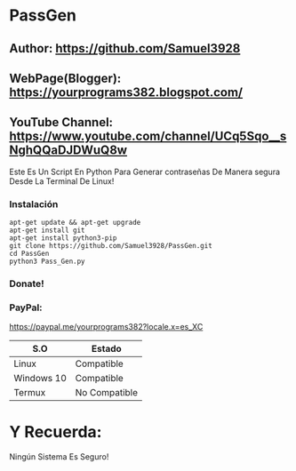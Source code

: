 # PassGen
## Author: https://github.com/Samuel3928
## WebPage(Blogger): https://yourprograms382.blogspot.com/
## YouTube Channel: https://www.youtube.com/channel/UCq5Sqo__sNghQQaDJDWuQ8w

Este Es Un Script En Python Para Generar contraseñas De Manera segura Desde La Terminal De Linux!

### Instalación
```
apt-get update && apt-get upgrade
apt-get install git
apt-get install python3-pip
git clone https://github.com/Samuel3928/PassGen.git
cd PassGen
python3 Pass_Gen.py
```
### Donate!
### PayPal:
https://paypal.me/yourprograms382?locale.x=es_XC   


 |     S.O      |   Estado      |
|--------------|---------------| 
| Linux  | Compatible    |
| Windows 10 | Compatible |
| Termux | No Compatible |


# Y Recuerda:
Ningún Sistema Es Seguro!


